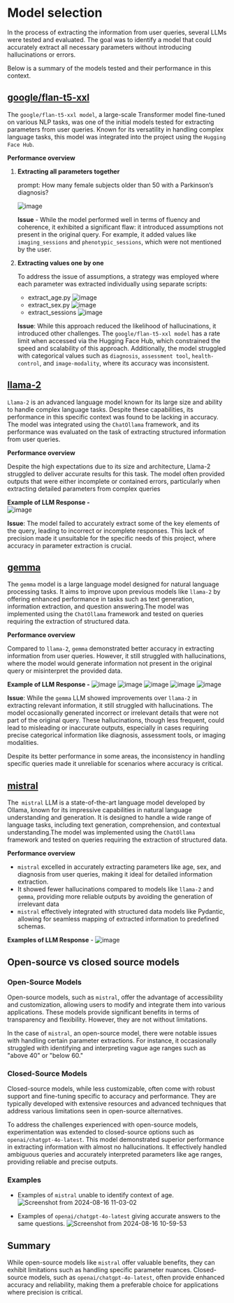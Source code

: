 # Model selection

In the process of extracting the information from user queries, several LLMs were tested and evaluated. The goal was to identify a model that could accurately extract all necessary parameters without introducing hallucinations or errors. 

Below is a summary of the models tested and their performance in this context.

## [google/flan-t5-xxl](https://huggingface.co/google/flan-t5-xxl)

The `google/flan-t5-xxl model`, a large-scale Transformer model fine-tuned on various NLP tasks, was one of the initial models tested for extracting parameters from user queries. Known for its versatility in handling complex language tasks, this model was integrated into the project using the `Hugging Face Hub`. 

**Performance overview** 

 1. **Extracting all parameters together** 

    prompt: How many female subjects older than 50 with a Parkinson’s diagnosis?

    ![image](https://github.com/Raya679/Healthcare-Chatbot/assets/113240231/e7ae683f-60f9-4696-b91e-d979f6a9d85e)

    **Issue** - While the model performed well in terms of fluency and coherence, it exhibited a significant flaw: it introduced assumptions not present in the original query. For example, it added values like `imaging_sessions` and `phenotypic_sessions`, which were not mentioned by the user.
 
 2. **Extracting values one by one**

    To address the issue of assumptions, a strategy was employed where each parameter was extracted individually using separate scripts:
  
    - extract_age.py 
      ![image](https://github.com/Raya679/Healthcare-Chatbot/assets/113240231/a6fd1306-3889-4a6a-99d3-760e54eae5b9)
    - extract_sex.py
      ![image](https://github.com/Raya679/Healthcare-Chatbot/assets/113240231/3aff87fd-f6a1-4a7e-b2be-0f3448ebd950)
    - extract_sessions
       ![image](https://github.com/Raya679/Healthcare-Chatbot/assets/113240231/a0505380-eeeb-4cfe-8442-93462a63d078)

    **Issue**: While this approach reduced the likelihood of hallucinations, it introduced other challenges. The `google/flan-t5-xxl model` has a rate limit when accessed via the Hugging Face Hub, which constrained the speed and scalability of this approach. 
    Additionally, the model struggled with categorical values such as `diagnosis`, `assessment tool`, `health-control`, and `image-modality`, where its accuracy was inconsistent.
     
## [llama-2](https://ollama.com/library/llama2:chat) 
`Llama-2` is an advanced language model known for its large size and ability to handle complex language tasks. Despite these capabilities, its performance in this specific context was found to be lacking in accuracy. The model was integrated using the `ChatOllama` framework, and its performance was evaluated on the task of extracting structured information from user queries.

**Performance overview** 

Despite the high expectations due to its size and architecture, Llama-2 struggled to deliver accurate results for this task. The model often provided outputs that were either incomplete or contained errors, particularly when extracting detailed parameters from complex queries

   **Example of LLM Response -**  
     ![image](https://github.com/Raya679/Healthcare-Chatbot/assets/113240231/2026f9fe-2de6-4381-b944-ea9d3447b97f)

   **Issue**: The model failed to accurately extract some of the key elements of the query, leading to incorrect or incomplete responses. This lack of precision made it unsuitable for the specific needs of this project, where accuracy in parameter extraction is crucial.
     
## [gemma](https://ollama.com/library/gemma) 
The `gemma` model is a large language model designed for natural language processing tasks. It aims to improve upon previous models like `llama-2` by offering enhanced performance in tasks such as text generation, information extraction, and question answering.The model was implemented using the `ChatOllama` framework and tested on queries requiring the extraction of structured data.

**Performance overview** 

Compared to `llama-2`, `gemma` demonstrated better accuracy in extracting information from user queries. However, it still struggled with hallucinations, where the model would generate information not present in the original query or misinterpret the provided data. 

  **Example of LLM Response -** 
    ![image](https://github.com/Raya679/Healthcare-Chatbot/assets/113240231/9ea0108e-7103-4c00-a963-9eb4c49b8d37)
    ![image](https://github.com/Raya679/Healthcare-Chatbot/assets/113240231/f8bea6d3-8f26-43a5-93ed-03cc63b5855a)
    ![image](https://github.com/Raya679/Healthcare-Chatbot/assets/113240231/1f31e7b0-8492-4aef-ab6a-fa3153a877f9)
    ![image](https://github.com/Raya679/Healthcare-Chatbot/assets/113240231/dc8de042-29f9-4d6d-a71b-9b1580be63b4)
    ![image](https://github.com/Raya679/Healthcare-Chatbot/assets/113240231/07d8f0be-5ec7-439e-8ac5-8337ddda5400)
    
   **Issue**: While the `gemma` LLM showed improvements over `llama-2` in extracting relevant information, it still struggled with hallucinations. The model occasionally generated incorrect or irrelevant details that were not part of the original query. These hallucinations, though less frequent, could lead to misleading or inaccurate outputs, especially in cases requiring precise categorical information like diagnosis, assessment tools, or imaging modalities.

Despite its better performance in some areas, the inconsistency in handling specific queries made it unreliable for scenarios where accuracy is critical.

## [mistral](https://ollama.com/library/mistral)

The` mistral` LLM is a state-of-the-art language model developed by Ollama, known for its impressive capabilities in natural language understanding and generation. It is designed to handle a wide range of language tasks, including text generation, comprehension, and contextual understanding.The model was implemented using the `ChatOllama` framework and tested on queries requiring the extraction of structured data.
    
**Performance overview** 

   - `mistral` excelled in accurately extracting parameters like age, sex, and diagnosis from user queries, making it ideal for detailed information extraction.
   - It showed fewer hallucinations compared to models like `llama-2` and `gemma`, providing more reliable outputs by avoiding the generation of irrelevant data
   - `mistral` effectively integrated with structured data models like Pydantic, allowing for seamless mapping of extracted information to predefined schemas.

    
    
  **Examples of LLM Response** -
    ![image](https://github.com/Raya679/Healthcare-Chatbot/assets/113240231/5be2f93a-16cc-4759-a830-83f79fc28d44)


## Open-source vs closed source models

### Open-Source Models
Open-source models, such as `mistral`, offer the advantage of accessibility and customization, allowing users to modify and integrate them into various applications. These models provide significant benefits in terms of transparency and flexibility. However, they are not without limitations.

In the case of `mistral`, an open-source model, there were notable issues with handling certain parameter extractions. For instance, it occasionally struggled with identifying and interpreting vague age ranges such as "above 40" or "below 60." 

### Closed-Source Models
Closed-source models, while less customizable, often come with robust support and fine-tuning specific to accuracy and performance. They are typically developed with extensive resources and advanced techniques that address various limitations seen in open-source alternatives.

To address the challenges experienced with open-source models, experimentation was extended to closed-source options such as `openai/chatgpt-4o-latest`. This model demonstrated superior performance in extracting information with almost no hallucinations. It effectively handled ambiguous queries and accurately interpreted parameters like age ranges, providing reliable and precise outputs.

### Examples
- Examples of `mistral` unable to identify context of age.
![Screenshot from 2024-08-16 11-03-02](https://github.com/user-attachments/assets/37dca154-13f2-4249-b4ba-6953cb28debc)

- Examples of `openai/chatgpt-4o-latest` giving accurate answers to the same questions.
![Screenshot from 2024-08-16 10-59-53](https://github.com/user-attachments/assets/c87b743f-82b6-41ff-a534-6b0100b15cf1)

## Summary
While open-source models like `mistral` offer valuable benefits, they can exhibit limitations such as handling specific parameter nuances. Closed-source models, such as `openai/chatgpt-4o-latest`, often provide enhanced accuracy and reliability, making them a preferable choice for applications where precision is critical.